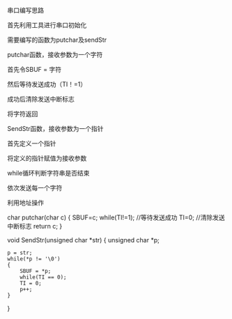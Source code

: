 串口编写思路

首先利用工具进行串口初始化

需要编写的函数为putchar及sendStr

putchar函数，接收参数为一个字符

首先令SBUF = 字符

然后等待发送成功（TI！=1）

成功后清除发送中断标志

将字符返回



SendStr函数，接收参数为一个指针

首先定义一个指针

将定义的指针赋值为接收参数

while循环判断字符串是否结束

依次发送每一个字符

利用地址操作





char putchar(char c)
{
    SBUF=c;
    while(TI!=1);   //等待发送成功
    TI=0;           //清除发送中断标志
    return c;
}


void SendStr(unsigned char *str)
{
    unsigned char *p;

    p = str;
    while(*p != '\0')
    {
        SBUF = *p;
    	while(TI == 0);
    	TI = 0;
        p++;
    }
}